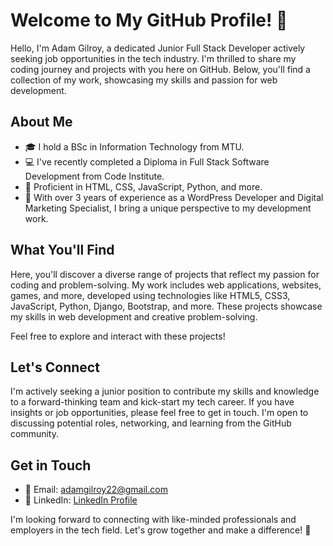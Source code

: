 # Welcome to My GitHub Profile! 👋

Hello, I'm Adam Gilroy, a dedicated Junior Full Stack Developer actively seeking job opportunities in the tech industry. I'm thrilled to share my coding journey and projects with you here on GitHub. Below, you'll find a collection of my work, showcasing my skills and passion for web development.

## About Me

- 🎓 I hold a BSc in Information Technology from MTU.
- 💻 I've recently completed a Diploma in Full Stack Software Development from Code Institute.
- 🚀 Proficient in HTML, CSS, JavaScript, Python, and more.
- 🌟 With over 3 years of experience as a WordPress Developer and Digital Marketing Specialist, I bring a unique perspective to my development work.

## What You'll Find

Here, you'll discover a diverse range of projects that reflect my passion for coding and problem-solving. My work includes web applications, websites, games, and more, developed using technologies like HTML5, CSS3, JavaScript, Python, Django, Bootstrap, and more. These projects showcase my skills in web development and creative problem-solving.

Feel free to explore and interact with these projects!

## Let's Connect

I'm actively seeking a junior position to contribute my skills and knowledge to a forward-thinking team and kick-start my tech career. If you have insights or job opportunities, please feel free to get in touch. I'm open to discussing potential roles, networking, and learning from the GitHub community.

## Get in Touch

- 📧 Email: adamgilroy22@gmail.com
- 💼 LinkedIn: [LinkedIn Profile](https://www.linkedin.com/in/your-linkedin-profile/)

I'm looking forward to connecting with like-minded professionals and employers in the tech field. Let's grow together and make a difference! 🌱
